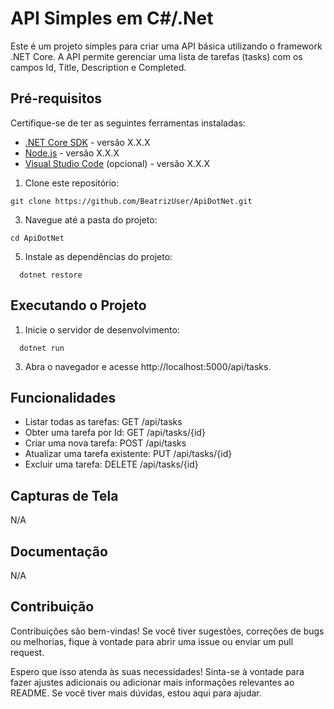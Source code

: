 # API Simples em C#/.Net

Este é um projeto simples para criar uma API básica utilizando o framework .NET Core. A API permite gerenciar uma lista de tarefas (tasks) com os campos Id, Title, Description e Completed.

## Pré-requisitos
Certifique-se de ter as seguintes ferramentas instaladas:

- [.NET Core SDK](https://dotnet.microsoft.com/download) - versão X.X.X
- [Node.js](https://nodejs.org/) - versão X.X.X
- [Visual Studio Code](https://code.visualstudio.com/) (opcional) - versão X.X.X

1. Clone este repositório:
```
git clone https://github.com/BeatrizUser/ApiDotNet.git
```
3. Navegue até a pasta do projeto:
```
cd ApiDotNet
```
5. Instale as dependências do projeto:
```
  dotnet restore
```

## Executando o Projeto

1. Inicie o servidor de desenvolvimento:
```
  dotnet run
```
3. Abra o navegador e acesse http://localhost:5000/api/tasks.

## Funcionalidades
  - Listar todas as tarefas: GET /api/tasks
  - Obter uma tarefa por Id: GET /api/tasks/{id}
  - Criar uma nova tarefa: POST /api/tasks
  - Atualizar uma tarefa existente: PUT /api/tasks/{id}
  - Excluir uma tarefa: DELETE /api/tasks/{id}
    
## Capturas de Tela
N/A

## Documentação
N/A

## Contribuição
Contribuições são bem-vindas! Se você tiver sugestões, correções de bugs ou melhorias, fique à vontade para abrir uma issue ou enviar um pull request.

Espero que isso atenda às suas necessidades! Sinta-se à vontade para fazer ajustes adicionais ou adicionar mais informações relevantes ao README. Se você tiver mais dúvidas, estou aqui para ajudar.
